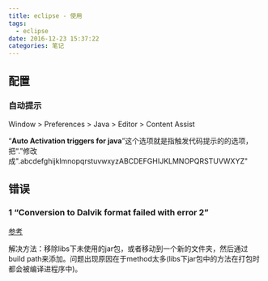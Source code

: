```yaml
---
title: eclipse - 使用
tags:
  - eclipse
date: 2016-12-23 15:37:22
categories: 笔记
---
```


## 配置

### 自动提示

Window > Preferences > Java > Editor > Content Assist

“**Auto Activation triggers for java**”这个选项就是指触发代码提示的的选项，把“.”修改成".abcdefghijklmnopqrstuvwxyzABCDEFGHIJKLMNOPQRSTUVWXYZ"

## 错误

### 1 “Conversion to Dalvik format failed with error 2”

[参考](http://blog.csdn.net/shift_wwx/article/details/48157277)

解决方法：移除libs下未使用的jar包，或者移动到一个新的文件夹，然后通过build path来添加。问题出现原因在于method太多(libs下jar包中的方法在打包时都会被编译进程序中)。